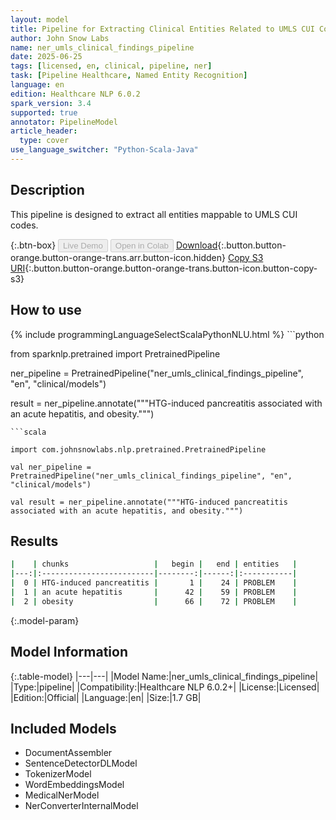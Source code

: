 ```yaml
---
layout: model
title: Pipeline for Extracting Clinical Entities Related to UMLS CUI Codes
author: John Snow Labs
name: ner_umls_clinical_findings_pipeline
date: 2025-06-25
tags: [licensed, en, clinical, pipeline, ner]
task: [Pipeline Healthcare, Named Entity Recognition]
language: en
edition: Healthcare NLP 6.0.2
spark_version: 3.4
supported: true
annotator: PipelineModel
article_header:
  type: cover
use_language_switcher: "Python-Scala-Java"
---
```


## Description

This pipeline is designed to extract all entities mappable to UMLS CUI codes.

{:.btn-box}
<button class="button button-orange" disabled>Live Demo</button>
<button class="button button-orange" disabled>Open in Colab</button>
[Download](https://s3.amazonaws.com/auxdata.johnsnowlabs.com/clinical/models/ner_umls_clinical_findings_pipeline_en_6.0.2_3.4_1750861841492.zip){:.button.button-orange.button-orange-trans.arr.button-icon.hidden}
[Copy S3 URI](s3://auxdata.johnsnowlabs.com/clinical/models/ner_umls_clinical_findings_pipeline_en_6.0.2_3.4_1750861841492.zip){:.button.button-orange.button-orange-trans.button-icon.button-copy-s3}

## How to use



<div class="tabs-box" markdown="1">
{% include programmingLanguageSelectScalaPythonNLU.html %}
```python

from sparknlp.pretrained import PretrainedPipeline

ner_pipeline = PretrainedPipeline("ner_umls_clinical_findings_pipeline", "en", "clinical/models")

result = ner_pipeline.annotate("""HTG-induced pancreatitis associated with an acute hepatitis, and obesity.""")

```
```scala

import com.johnsnowlabs.nlp.pretrained.PretrainedPipeline

val ner_pipeline = PretrainedPipeline("ner_umls_clinical_findings_pipeline", "en", "clinical/models")

val result = ner_pipeline.annotate("""HTG-induced pancreatitis associated with an acute hepatitis, and obesity.""")

```
</div>

## Results

```bash
|    | chunks                   |   begin |   end | entities   |
|---:|:-------------------------|--------:|------:|:-----------|
|  0 | HTG-induced pancreatitis |       1 |    24 | PROBLEM    |
|  1 | an acute hepatitis       |      42 |    59 | PROBLEM    |
|  2 | obesity                  |      66 |    72 | PROBLEM    |
```

{:.model-param}
## Model Information

{:.table-model}
|---|---|
|Model Name:|ner_umls_clinical_findings_pipeline|
|Type:|pipeline|
|Compatibility:|Healthcare NLP 6.0.2+|
|License:|Licensed|
|Edition:|Official|
|Language:|en|
|Size:|1.7 GB|

## Included Models

- DocumentAssembler
- SentenceDetectorDLModel
- TokenizerModel
- WordEmbeddingsModel
- MedicalNerModel
- NerConverterInternalModel